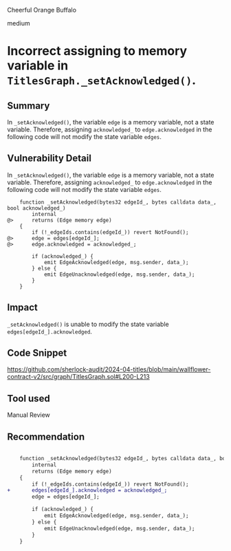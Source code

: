 Cheerful Orange Buffalo

medium

# Incorrect assigning to memory variable in `TitlesGraph._setAcknowledged()`.

## Summary

In `_setAcknowledged()`, the variable `edge` is a memory variable, not a state variable. Therefore, assigning `acknowledged_` to `edge.acknowledged` in the following code will not modify the state variable `edges`.

## Vulnerability Detail

In `_setAcknowledged()`, the variable `edge` is a memory variable, not a state variable. Therefore, assigning `acknowledged_` to `edge.acknowledged` in the following code will not modify the state variable `edges`.

```solidity
    function _setAcknowledged(bytes32 edgeId_, bytes calldata data_, bool acknowledged_)
        internal
@>      returns (Edge memory edge)
    {
        if (!_edgeIds.contains(edgeId_)) revert NotFound();
@>      edge = edges[edgeId_];
@>      edge.acknowledged = acknowledged_;

        if (acknowledged_) {
            emit EdgeAcknowledged(edge, msg.sender, data_);
        } else {
            emit EdgeUnacknowledged(edge, msg.sender, data_);
        }
    }
```

## Impact

`_setAcknowledged()` is unable to modify the state variable `edges[edgeId_].acknowledged`.

## Code Snippet

https://github.com/sherlock-audit/2024-04-titles/blob/main/wallflower-contract-v2/src/graph/TitlesGraph.sol#L200-L213

## Tool used

Manual Review

## Recommendation

```diff

    function _setAcknowledged(bytes32 edgeId_, bytes calldata data_, bool acknowledged_)
        internal
        returns (Edge memory edge)
    {
        if (!_edgeIds.contains(edgeId_)) revert NotFound();
+       edges[edgeId_].acknowledged = acknowledged_;
        edge = edges[edgeId_];

        if (acknowledged_) {
            emit EdgeAcknowledged(edge, msg.sender, data_);
        } else {
            emit EdgeUnacknowledged(edge, msg.sender, data_);
        }
    }

```